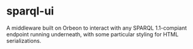 # sparql-ui
A middleware built on Orbeon to interact with any SPARQL 1.1-compiant endpoint running underneath, with some particular styling for HTML serializations.
